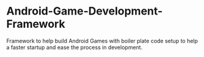 # Android-Game-Development-Framework
Framework to help build Android Games with boiler plate code setup to help a faster startup and ease the process in development.
